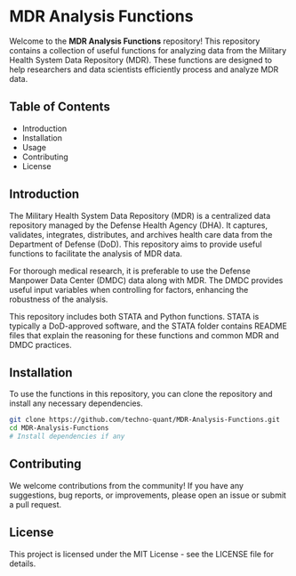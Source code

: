 # MDR Analysis Functions

Welcome to the **MDR Analysis Functions** repository! This repository contains a collection of useful functions for analyzing data from the Military Health System Data Repository (MDR). These functions are designed to help researchers and data scientists efficiently process and analyze MDR data.

## Table of Contents

- Introduction
- Installation
- Usage
- Contributing
- License

## Introduction

The Military Health System Data Repository (MDR) is a centralized data repository managed by the Defense Health Agency (DHA). It captures, validates, integrates, distributes, and archives health care data from the Department of Defense (DoD). This repository aims to provide useful functions to facilitate the analysis of MDR data.

For thorough medical research, it is preferable to use the Defense Manpower Data Center (DMDC) data along with MDR. The DMDC provides useful input variables when controlling for factors, enhancing the robustness of the analysis.

This repository includes both STATA and Python functions. STATA is typically a DoD-approved software, and the STATA folder contains README files that explain the reasoning for these functions and common MDR and DMDC practices.

## Installation

To use the functions in this repository, you can clone the repository and install any necessary dependencies.

```bash
git clone https://github.com/techno-quant/MDR-Analysis-Functions.git
cd MDR-Analysis-Functions
# Install dependencies if any
```
## Contributing

We welcome contributions from the community! If you have any suggestions, bug reports, or improvements, please open an issue or submit a pull request.

## License

This project is licensed under the MIT License - see the LICENSE file for details.